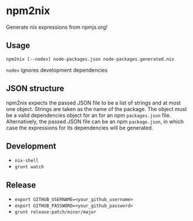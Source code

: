 npm2nix
=======

Generate nix expressions from npmjs.org!


Usage
-----

`npm2nix [--nodev] node-packages.json node-packages.generated.nix`

`nodev` ignores development dependencies

JSON structure
--------------

npm2nix expects the passed JSON file to be a list of strings and at most one
object. Strings are taken as the name of the package. The object must be
a valid dependencies object for an for an npm `packages.json` file.
Alternatively, the passed JSON file can be an npm `package.json`, in which
case the expressions for its dependencies will be generated.

Development
-----------

- `nix-shell`
- `grunt watch`

Release
-------

- `export GITHUB_USERNAME=<your_github_username>`
- `export GITHUB_PASSWORD=<your_github_password>`
- `grunt release:patch/minor/major`
